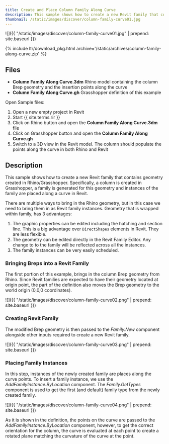 ```yaml
---
title: Create and Place Column Family Along Curve
description: This sample shows how to create a new Revit family that contains geometry created in Rhino and Grasshopper
thumbnail: /static/images/discover/column-family-curve01.jpg
---
```


<!-- intro video -->
![]({{ "/static/images/discover/column-family-curve01.jpg" | prepend: site.baseurl }})


{% include ltr/download_pkg.html archive='/static/archives/column-family-along-curve.zip' %}


## Files

- **Column Family Along Curve.3dm** Rhino model containing the column Brep geometry and the insertion points along the curve
- **Column Family Along Curve.gh** Grasshopper definition of this example

Open Sample files:

1. Open a new empty project in Revit
2. Start {{ site.terms.rir }}
3. Click on Rhino button and open the **Column Family Along Curve.3dm** file
4. Click on Grasshopper button and open the **Column Family Along Curve.gh**
5. Switch to a 3D view in the Revit model. The column should populate the points along the curve in both Rhino and Revit

## Description

This sample shows how to create a new Revit family that contains geometry created in Rhino/Grasshopper. Specifically, a column is created in Grasshopper, a family is generated for this geometry and instances of the family are placed along a curve in Revit.

There are multiple ways to bring in the Rhino geometry, but in this case we need to bring them in as Revit family instances. Geometry that is wrapped within family, has 3 advantages:

1. The graphic properties can be edited including the hatching and section line. This is a big advantage over `DirectShapes` elements in Revit. They are less flexible.
2. The geometry can be edited directly in the Revit Family Editor. Any change to to the family will be reflected across all the instances.
3. The family instances can be very easily scheduled.


### Bringing Breps into a Revit Family

The first portion of this example, brings in the column Brep geometry from Rhino. Since Revit families are expected to have their geometry located at origin point, the part of the definition also moves the Brep geometry to the world origin (0,0,0 coordinates).

![]({{ "/static/images/discover/column-family-curve02.png" | prepend: site.baseurl }})

### Creating Revit Family

The modified Brep geometry is then passed to the *Family.New* component alongside other inputs required to create a new Revit family.

![]({{ "/static/images/discover/column-family-curve03.png" | prepend: site.baseurl }})


### Placing Family Instances

In this step, instances of the newly created family are places along the curve points. To insert a family instance, we use the *AddFamilyInstance.ByLocation* component. The *Family.GetTypes* component is used to get the first (and default) family type from the newly created family.

![]({{ "/static/images/discover/column-family-curve04.png" | prepend: site.baseurl }})

As it is shown in the definition, the points on the curve are passed to the *AddFamilyInstance.ByLocation* component, however, to get the correct orientation for the column, the curve is evaluated at each point to create a rotated plane matching the curvature of the curve at the point.
